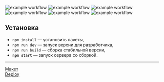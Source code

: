 ![example workflow](https://badgen.net/badge/node/v18.12.1/blue?icon=node) ![example workflow](https://badgen.net/badge/npm/v9.1.2/blue?icon=) ![example workflow](https://badgen.net/badge/parcel/v2.8.3/blue?icon=)
![example workflow](https://badgen.net/badge/express/v4.18.2/green?icon=) ![example workflow](https://badgen.net/badge/handlebars/v4.7.7/green?icon=) ![example workflow](https://badgen.net/badge/scss/module/green?icon=)

## Установка

- `npm install` — установить пакеты,
- `npm run dev` — запуск версии для разработчика,
- `npm run build` — сборка стабильной версии,
- **`npm start`** — запуск сервера со сборкой.

---

[Макет](<https://www.figma.com/file/hqZ4tcgSUlQccoBOPrB38p/Chat_external_link-(Copy)-(Copy)?node-id=0-1&t=LYlPS5p9hOgtUtBX-0>)  
[Deploy](https://radiant-brioche-bff429.netlify.app/)
